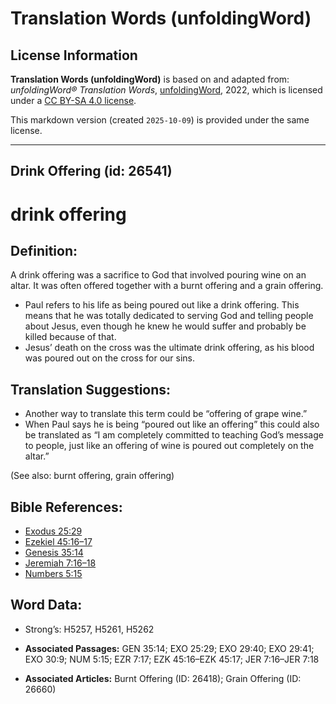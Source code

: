 # Translation Words (unfoldingWord)

## License Information

**Translation Words (unfoldingWord)** is based on and adapted from: _unfoldingWord® Translation Words_, [unfoldingWord](https://unfoldingword.org/utw), 2022, which is licensed under a [CC BY-SA 4.0 license](https://creativecommons.org/licenses/by-sa/4.0/legalcode.en).

This markdown version (created `2025-10-09`) is provided under the same license.



--------------------------------

## Drink Offering (id: 26541)

drink offering
==============

Definition:
-----------

A drink offering was a sacrifice to God that involved pouring wine on an altar. It was often offered together with a burnt offering and a grain offering.

* Paul refers to his life as being poured out like a drink offering. This means that he was totally dedicated to serving God and telling people about Jesus, even though he knew he would suffer and probably be killed because of that.
* Jesus’ death on the cross was the ultimate drink offering, as his blood was poured out on the cross for our sins.

Translation Suggestions:
------------------------

* Another way to translate this term could be “offering of grape wine.”
* When Paul says he is being “poured out like an offering” this could also be translated as “I am completely committed to teaching God’s message to people, just like an offering of wine is poured out completely on the altar.”

(See also: burnt offering, grain offering)

Bible References:
-----------------

* [Exodus 25:29](https://ref.ly/Exod25:29)
* [Ezekiel 45:16–17](https://ref.ly/Ezek45:16-Ezek45:17)
* [Genesis 35:14](https://ref.ly/Gen35:14)
* [Jeremiah 7:16–18](https://ref.ly/Jer7:16-Jer7:18)
* [Numbers 5:15](https://ref.ly/Num5:15)

Word Data:
----------

* Strong’s: H5257, H5261, H5262

* **Associated Passages:** GEN 35:14; EXO 25:29; EXO 29:40; EXO 29:41; EXO 30:9; NUM 5:15; EZR 7:17; EZK 45:16–EZK 45:17; JER 7:16–JER 7:18
* **Associated Articles:** Burnt Offering (ID: 26418); Grain Offering (ID: 26660)


